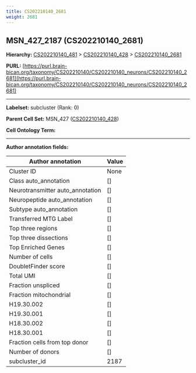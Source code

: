 ```yaml
---
title: CS202210140_2681
weight: 2681
---
```

## MSN_427_2187 (CS202210140_2681)
<b>Hierarchy: </b>
[CS202210140_481](../CS202210140_481) >
[CS202210140_428](../CS202210140_428) >
[CS202210140_2681](../CS202210140_2681)

**PURL:** [https://purl.brain-bican.org/taxonomy/CS202210140/CS202210140_neurons/CS202210140_2681](https://purl.brain-bican.org/taxonomy/CS202210140/CS202210140_neurons/CS202210140_2681)

---


**Labelset:** subcluster (Rank: 0)

**Parent Cell Set:** MSN_427 ([CS202210140_428](../CS202210140_428))



**Cell Ontology Term:** 

[MARKER GENES.]: #


---

[TRANSFERRED ANNOTATIONS.]: #


[AUTHOR ANNOTATION FIELDS.]: #


**Author annotation fields:**

| Author annotation | Value |
|-------------------|-------|
|Cluster ID|None|
|Class auto_annotation|[]|
|Neurotransmitter auto_annotation|[]|
|Neuropeptide auto_annotation|[]|
|Subtype auto_annotation|[]|
|Transferred MTG Label|[]|
|Top three regions|[]|
|Top three dissections|[]|
|Top Enriched Genes|[]|
|Number of cells|[]|
|DoubletFinder score|[]|
|Total UMI|[]|
|Fraction unspliced|[]|
|Fraction mitochondrial|[]|
|H19.30.002|[]|
|H19.30.001|[]|
|H18.30.002|[]|
|H18.30.001|[]|
|Fraction cells from top donor|[]|
|Number of donors|[]|
|subcluster_id|2187|

